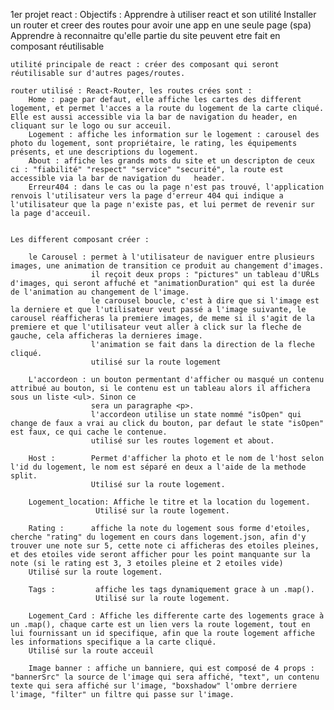 1er projet react :
    Objectifs :
        Apprendre à utiliser react et son utilité
        Installer un router et creer des routes pour avoir une app en une seule page (spa) 
        Apprendre à reconnaitre qu'elle partie du site peuvent etre fait en composant réutilisable

    utilité principale de react : créer des composant qui seront réutilisable sur d'autres pages/routes.

    router utilisé : React-Router, les routes crées sont :
        Home : page par defaut, elle affiche les cartes des different logement, et permet l'acces a la route du logement de la carte cliqué. Elle est aussi accessible via la bar de navigation du header, en cliquant sur le logo ou sur acceuil.
        Logement : affiche les information sur le logement : carousel des photo du logement, sont propriétaire, le rating, les équipements présents, et une descriptions du logement.
        About : affiche les grands mots du site et un descripton de ceux ci : "fiabilité" "respect" "service" "securité", la route est accessible via la bar de navigation du   header.
        Erreur404 : dans le cas ou la page n'est pas trouvé, l'application renvois l'utilisateur vers la page d'erreur 404 qui indique a l'utilisateur que la page n'existe pas, et lui permet de revenir sur la page d'acceuil.


    Les different composant créer :

        le Carousel : permet à l'utilisateur de naviguer entre plusieurs images, une animation de transition ce produit au changement d'images.
                      il reçoit deux props : "pictures" un tableau d'URLs d'images, qui seront affuché et "animationDuration" qui est la durée de l'animation au changement de l'image.
                      le carousel boucle, c'est à dire que si l'image est la derniere et que l'utilisateur veut passé a l'image suivante, le carousel réafficheras la premiere images, de meme si il s'agit de la premiere et que l'utilisateur veut aller à click sur la fleche de gauche, cela afficheras la dernieres image. 
                      l'animation se fait dans la direction de la fleche cliqué.
                      utilisé sur la route logement

        L'accordeon : un bouton permentant d'afficher ou masqué un contenu attribué au bouton, si le contenu est un tableau alors il affichera sous un liste <ul>. Sinon ce     
                      sera un paragraphe <p>.
                      l'accordeon utilise un state nommé "isOpen" qui change de faux a vrai au click du bouton, par defaut le state "isOpen" est faux, ce qui cache le contenue.
                      utilisé sur les routes logement et about.

        Host :        Permet d'afficher la photo et le nom de l'host selon l'id du logement, le nom est séparé en deux a l'aide de la methode split.
                      Utilisé sur la route logement.

        Logement_location: Affiche le titre et la location du logement.
                       Utilisé sur la route logement.

        Rating :      affiche la note du logement sous forme d'etoiles, cherche "rating" du logement en cours dans logement.json, afin d'y trouver une note sur 5, cette note ci afficheras des etoiles pleines, et des etoiles vide seront afficher pour les point manquante sur la note (si le rating est 3, 3 etoiles pleine et 2 etoiles vide) 
        Utilisé sur la route logement.

        Tags :         affiche les tags dynamiquement grace à un .map().
                       Utilisé sur la route logement.

        Logement_Card : Affiche les differente carte des logements grace à un .map(), chaque carte est un lien vers la route logement, tout en lui fournissant un id specifique, afin que la route logement affiche les informations specifique a la carte cliqué.
        Utilisé sur la route acceuil

        Image banner : affiche un banniere, qui est composé de 4 props : "bannerSrc" la source de l'image qui sera affiché, "text", un contenu texte qui sera affiché sur l'image, "boxshadow" l'ombre derriere l'image, "filter" un filtre qui passe sur l'image.
